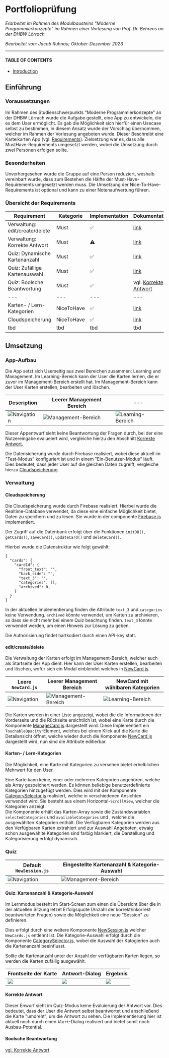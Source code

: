 # Portfolioprüfung
_Erarbeitet im Rahmen des Modulbausteins "Moderne Programmierkonzepte" im Rahmen einer Vorlesung von Prof. Dr. Behrens an der DHBW Lörrach_

_Bearbeitet von: Jacob Ruhnau; Oktober-Dezember 2023_

---
#### TABLE OF CONTENTS
- [Introduction](#introduction)

## Einführung
### Voraussetzungen 
Im Rahmen des Studienschwerpunkts "Moderne Programmierkonzepte" an der DHBW Lörrach wurde die Aufgabe gestellt, eine App zu entwickeln, die es dem User ermöglicht. Es gab die Möglichkeit sich hierfür einen Usecase selbst zu bestimmen, in diesem Ansatz wurde der Vorschlag übernommen, welcher im Rahmen der Vorlesung angeboten wurde. Dieser Beschreibt eine Karteikarten App (vgl. [Requirements](docs/requirements.md)). 
Zielsetzung war es, dass alle MustHave-Requirements umgesetzt werden, wobei die Umsetzung durch zwei Personen erfolgen sollte.


### Besonderheiten
Unverhergesehen wurde die Gruppe auf eine Person reduziert, weshalb vereinbart wurde, dass zum Bestehen die Hälfte der Must-Have-Requirements umgesetzt werden muss. Die Umsetzung der Nice-To-Have-Requirements ist optional und kann zu einer Notenaufwertung führen.

### Übersicht der Requirements
Requirement                    | Kategorie  | Implementation | Dokumentation
---                            |---         |---             |---
Verwaltung: edit/create/delete | Must       |✅              |[link](#editcreatedelete)
Verwaltung: Korrekte Antwort   | Must       |⚠️               |[link](#korrekte-antwort)
Quiz: Dynamische Kartenanzahl  | Must       |✅              |[link](#quiz-kartenanzahl--kategorie-auswahl)
Quiz: Zufällige Kartenauswahl  | Must       |✅              |[link](#quiz-kartenanzahl--kategorie-auswahl)
Quiz: Boolsche Beantwortung    | Must       |✅              |vgl. [Korrekte Antwort](#korrekte-antwort)
---                            |---         |---             |---
Karten- / Lern-Kategorien      | NiceToHave |✅              |[link](#karten---lern-kategorien)
Cloudspeicherung               | NiceToHave |✅              |[link](#cloudspeicherung)
tbd | tbd | tbd | tbd

## Umsetzung
### App-Aufbau
Die App setzt sich Userseitig aus zwei Bereichen zusammen: Learning und Management. Im Learning-Bereich kann der User die Karten lernen, die er zuvor im Management-Bereich erstellt hat. Im Management-Bereich kann der User Karten erstellen, bearbeiten und löschen.

Description | Leerer Management Bereich | ---
--- | --- | ---
![Navigation](docs/media/app-aufbau/navigation.png) | ![Management-Bereich](docs/media/app-aufbau/management.png)| ![Learning-Bereich](docs/media/app-aufbau/learning.png)

Dieser Appentwurf sieht keine Beantwortung der Fragen durch, bei der eine Nutzereingabe evalueiert wird, vergleiche hierzu den Abschnitt [Korrekte Antwort](#korrekte-antwort).

Die Datensicherung wurde durch Firebase realisiert, wobei diese aktuell im "Test-Modus" konfiguriert ist und in einem "Ein-Benutzer-Modus" läuft. Dies bedeutet, dass jeder User auf die gleichen Daten zugreift, vergleiche hierzu [Cloudspeicherung](#cloudspeicherung).

### Verwaltung
#### Cloudspeicherung
Die Cloudspeicherung wurde durch Firebase realisiert. Hierbei wurde die Realtime-Database verwendet, da diese eine einfache Möglichkeit bietet, Daten zu speichern und zu lesen. Sie wurde in der componente [Firebase.js](mobile-app/components/Firebase.js) implementiert.

Der Zugriff auf die Datenbank erfolgt über die Funktionen `initDB()`, `getCards()`, `saveCard()`, `updateCard()` und `deleteCard()`.

Hierbei wurde die Datenstruktur wie folgt gewählt:
```
{
  "cards": {
    "cardId": {
      "front_text": "",
      "back_side": "",
      "text_3": "",
      "categories": [],
      "archived": 0,
    }
  }
}
```

In der aktuellen Implementierung finden die Attribute `text_3` und `categories` keine Verwendung. `archived` könnte verwendet, um Karten zu archivieren, so dass sie nicht mehr bei einem Quiz beachtung finden. `text_3` lönnte verwendet werden, um einen Hinweis zur Lösung zu geben.

Die Authorisierung findet hartkodiert durch einen API-key statt.


#### edit/create/delete
Die Verwaltung der Karten erfolgt im Management-Bereich, welcher auch als Startseite der App dient. Hier kann der User Karten erstellen, bearbeiten und löschen, wofür sich ein Modal einblendet welches in [NewCard.js](mobile-app/components/NewCard.js). 

Leere `NewCard.js` | Leerer Management Bereich | NewCard mit wählbaren Kategorien
--- | --- | ---
![Navigation](docs/media/verwaltung/empty-new_card.png) | ![Management-Bereich](docs/media/verwaltung/management-w-cards.png)| ![Learning-Bereich](docs/media/verwaltung/new_card-w-categories.png)

Die Karten werden in einer Liste angezeigt, wobei die die Informationen der Vorderseite und die Rückseite ersichtlich ist, wobei eine Karte durch die Komponente [ManageCard.js](mobile-app/components/ManageCard.js) dargestellt wird. Diese Implementiert ein `TouchableOpacity`-Element, welches bei einem Klick auf die Karte die Detailansicht öffnet, welche wieder durch die Komponente [NewCard.js](mobile-app/components/NewCard.js) dargestellt wird, nun sind die Attribute editierbar.

#### Karten- / Lern-Kategorien
Die Möglichkeit, eine Karte mit Kategorien zu versehen bietet erhelblichen Mehrwert für den User.

Eine Karte kann keine, einer oder mehreren Kategorien angehören, welche als Array gespeichert werden. Es können beliebige benutzerdefinierte Kategorien hinzugefügt werden.
Dies wird mit der Komponente [CategorySelector.js](mobile-app/components/CategorySelector.js) realisiert, welche in verschiedenen Ansichten verwendet wird. Sie besteht aus einem Horizontal-`ScrollView`, welcher die Kategorien anzeigt.  
Die Komponente erhält das Karten-Array sowie die Zustandsvariablen `selectedCategories` und `availableCategories` und , welche die ausgewählten Kategorien enthält. Die Verfügbaren Kategorien werden aus den Verfügbaren Karten extrahiert und zur Auswahl Angeboten, etwaig schon ausgewählte Kategorien sind farbig Markiert, die Darstellung und Kategorisierung erfolgt dynamisch.

### Quiz
Default `NewSession.js`|  Eingestellte Kartenanzahl & Kategorie-Auswahl
--- | ---
![Navigation](docs/media/session/new_session.png) | ![Management-Bereich](docs/media/session/new_session-w-filter.png)

#### Quiz: Kartenanzahl & Kategorie-Auswahl
Im Lernmodus besteht im Start-Screen zum einen die Übersicht über die in der aktuellen Sitzung letzet Erfolgsquote (Anzahl der korrekt/inkorrekt beantworteten Fragen) sowie die Möglichketi eine neue "Session" zu definieren. 

Dies erfolgt durch eine weitere Komponente [NewSession.js](mobile-app/components/NewSession.js) welcher `NewCards.js` entlehnt ist. Die Kategorie-Auswahl erfolgt durch die Komponente [CategorySelector.js](mobile-app/components/CategorySelector.js), wobei die Auswahl der Katogierien auch die Kartenanzahl beeinflusst.

Sollte die Kartenanzahl unter der Anzahl der verfügbaren Karten liegen, so werden die Karten zufällig ausgewählt.

Frontseite der Karte | Antwort-Dialog | Ergebnis
--- | --- | ---
![](docs/media/quiz/card.png) | ![](docs/media/quiz/answer-dialoge.png)| ![](docs/media/quiz/score-overwiew.png)

#### Korrekte Antwort
Dieser Enwurf sieht im Quiz-Modus keine Evaluierung der Antwort vor. Dies bedeutet, dass der User die Antwort selbst beantwortet und anschließend die Karte "umdreht", um die Antwort zu sehen. Die Implementierung hier ist aktuell noch durch einen `Alert`-Dialog realisiert und bietet somit noch Ausbau-Potential. 

#### Boolsche Beantwortung
[vgl. Korrekte Antwort](#korrekte-antwort)



